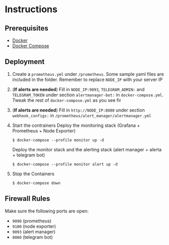 # Instructions

## Prerequisites

- [Docker](https://docs.docker.com/engine/install/ubuntu/)
- [Docker Compose](https://docs.docker.com/compose/install/)

## Deployment

1. Create a `prometheus.yml` under `/prometheus`. Some sample yaml files are included in the folder. Remember to replace `NODE_IP` with your server IP

2. (**If alerts are needed**) Fill in `NODE_IP:9093`, `TELEGRAM_ADMIN:` and `TELEGRAM_TOKEN` under section `alertmanager-bot:` in `docker-compose.yml`. Tweak the rest of `docker-compose.yml` as you see fir

3. (**If alerts are needed**) Fill in `http://NODE_IP:8080` under section `webhook_configs:` in `/prometheus/alert_manager/alertmanager.yml` 

4. Start the contrainers
    Deploy the monitoring stack (Grafana + Prometheus + Node Exporter)
    ```
    $ docker-compose --profile monitor up -d
    ```
    Deploy the monitor stack and the alerting stack (alert manager + alerta + telegram bot)
    ```
    $ docker-compose --profile monitor alert up -d
    ```

5. Stop the Containers
    ```
    $ docker-compose down
    ```

## Firewall Rules

Make sure the following ports are open:

- `9090` (prometheus)
- `9100` (node exporter)
- `9093` (alert manager)
- `8080` (telegram bot)